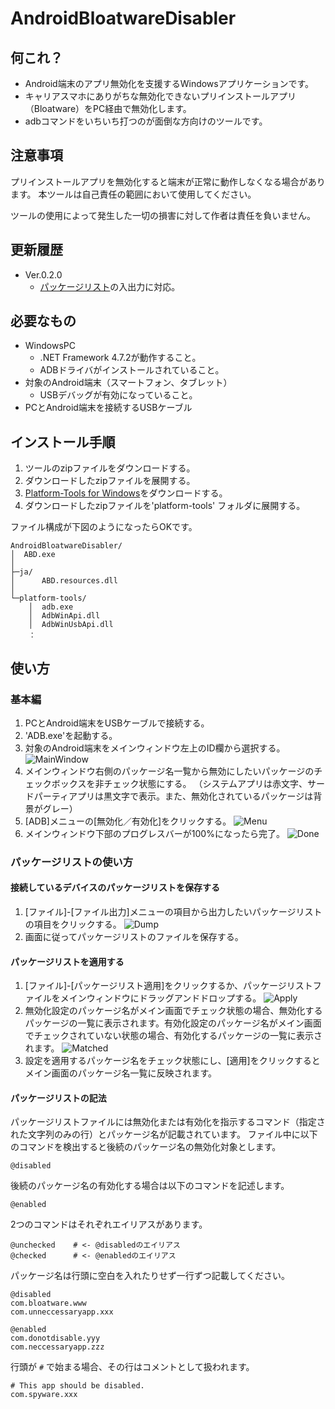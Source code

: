 # AndroidBloatwareDisabler

## 何これ？
- Android端末のアプリ無効化を支援するWindowsアプリケーションです。
- キャリアスマホにありがちな無効化できないプリインストールアプリ（Bloatware）をPC経由で無効化します。
- adbコマンドをいちいち打つのが面倒な方向けのツールです。

## 注意事項

プリインストールアプリを無効化すると端末が正常に動作しなくなる場合があります。
本ツールは自己責任の範囲において使用してください。

ツールの使用によって発生した一切の損害に対して作者は責任を負いません。

## 更新履歴

- Ver.0.2.0
  - [パッケージリスト](#パッケージリストの使い方)の入出力に対応。


## 必要なもの

- WindowsPC
  - .NET Framework 4.7.2が動作すること。
  - ADBドライバがインストールされていること。
- 対象のAndroid端末（スマートフォン、タブレット）
  - USBデバッグが有効になっていること。
- PCとAndroid端末を接続するUSBケーブル
  
## インストール手順

1. ツールのzipファイルをダウンロードする。
2. ダウンロードしたzipファイルを展開する。
3. [Platform-Tools for Windows](https://developer.android.com/studio/releases/platform-tools)をダウンロードする。
4. ダウンロードしたzipファイルを'platform-tools' フォルダに展開する。

ファイル構成が下図のようになったらOKです。

```
AndroidBloatwareDisabler/
│  ABD.exe
│  
├─ja/
│      ABD.resources.dll
│      
└─platform-tools/
    │  adb.exe
    │  AdbWinApi.dll
    │  AdbWinUsbApi.dll
    ：
```

## 使い方
### 基本編
1. PCとAndroid端末をUSBケーブルで接続する。
2. 'ADB.exe'を起動する。
3. 対象のAndroid端末をメインウィンドウ左上のID欄から選択する。
  ![MainWindow](./img/mainwindow.png)
4. メインウィンドウ右側のパッケージ名一覧から無効にしたいパッケージのチェックボックスを非チェック状態にする。
（システムアプリは赤文字、サードパーティアプリは黒文字で表示。また、無効化されているパッケージは背景がグレー）
5. [ADB]メニューの[無効化／有効化]をクリックする。
  ![Menu](./img/menu.png)
6. メインウィンドウ下部のプログレスバーが100%になったら完了。
  ![Done](./img/done.png)

### パッケージリストの使い方
#### 接続しているデバイスのパッケージリストを保存する
1. [ファイル]-[ファイル出力]メニューの項目から出力したいパッケージリストの項目をクリックする。
  ![Dump](./img/dump.png)
2. 画面に従ってパッケージリストのファイルを保存する。
#### パッケージリストを適用する
1. [ファイル]-[パッケージリスト適用]をクリックするか、パッケージリストファイルをメインウィンドウにドラッグアンドドロップする。
   ![Apply](./img/apply.png)
2. 無効化設定のパッケージ名がメイン画面でチェック状態の場合、無効化するパッケージの一覧に表示されます。有効化設定のパッケージ名がメイン画面でチェックされていない状態の場合、有効化するパッケージの一覧に表示されます。
   ![Matched](./img/matchedpackages.png)
3. 設定を適用するパッケージ名をチェック状態にし、[適用]をクリックするとメイン画面のパッケージ名一覧に反映されます。

#### パッケージリストの記法
パッケージリストファイルには無効化または有効化を指示するコマンド（指定された文字列のみの行）とパッケージ名が記載されています。
ファイル中に以下のコマンドを検出すると後続のパッケージ名の無効化対象とします。
```
@disabled
```
後続のパッケージ名の有効化する場合は以下のコマンドを記述します。
```
@enabled
```
2つのコマンドはそれぞれエイリアスがあります。
```
@unchecked    # <- @disabledのエイリアス
@checked      # <- @enabledのエイリアス
```
パッケージ名は行頭に空白を入れたりせず一行ずつ記載してください。
```
@disabled
com.bloatware.www
com.unneccessaryapp.xxx

@enabled
com.donotdisable.yyy
com.neccessaryapp.zzz
```
行頭が `#` で始まる場合、その行はコメントとして扱われます。

```
# This app should be disabled.
com.spyware.xxx
```